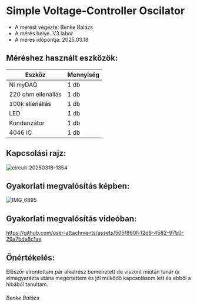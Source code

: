 # Simple Voltage-Controller Oscilator

- A mérést végezte: Benke Balázs
- A mérés helye. V3 labor
- A mérés időpontja: 2025.03.18

## Méréshez használt eszközök:

| Eszköz               | Mennyiség  |
|----------------------|------------|
| Ni myDAQ             | 1 db       |
| 220 ohm ellenállás   | 1 db       |
| 100k ellenállás      | 1 db       |
| LED                  | 1 db       |
| Kondenzátor          | 1 db       |
| 4046 IC              | 1 db       |

## Kapcsolási rajz:
![circuit-20250318-1354](https://github.com/user-attachments/assets/dae46804-8203-459e-a966-ae218ab97393)

## Gyakorlati megvalósítás képben:
![IMG_6895](https://github.com/user-attachments/assets/32ff37d7-d522-490c-87c7-0110edff1848)

## Gyakorlati megvalósítás videóban:
https://github.com/user-attachments/assets/505f860f-12d6-4582-97b0-29a7bda8c1ae

## Önértékelés:
Elöszőr elrontottam pár alkatrész bemenetett de viszont miután tanár úr elmagyarázta utána megértettem és jól mükődö kapcsolásom lett és ebből a hibából tanultam.


###### Benke Balázs


